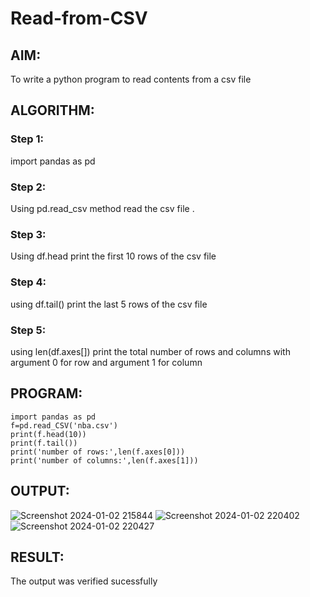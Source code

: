 # Read-from-CSV
## AIM:
To write a python program to read contents from a csv file
## ALGORITHM:
### Step 1:
import pandas as pd
### Step 2:
Using pd.read_csv method read the csv file .
### Step 3:
Using df.head print the first 10 rows of the csv file
### Step 4:
using df.tail() print the last 5 rows of the csv file
### Step 5:
using len(df.axes[]) print the total number of rows and columns with argument 0 for row and argument 1 for column
## PROGRAM:
```
import pandas as pd
f=pd.read_CSV('nba.csv')
print(f.head(10))
print(f.tail())
print('number of rows:',len(f.axes[0]))
print('number of columns:',len(f.axes[1]))
```
## OUTPUT:
![Screenshot 2024-01-02 215844](https://github.com/Harishragaventhira/Read-from-CSV/assets/145548269/91783b9b-b5e5-4fc8-abfa-7315bedf2daa)
![Screenshot 2024-01-02 220402](https://github.com/Harishragaventhira/Read-from-CSV/assets/145548269/5e00e60b-d938-4013-812d-ac921d83275a)
![Screenshot 2024-01-02 220427](https://github.com/Harishragaventhira/Read-from-CSV/assets/145548269/80af34a4-1f1a-4fe5-93ad-42064b16ea99)


## RESULT:
The output was verified sucessfully
